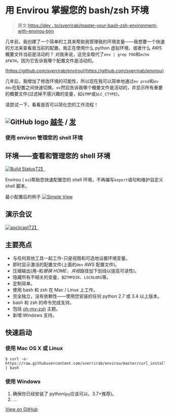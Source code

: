 # 用 Envirou 掌握您的 bash/zsh 环境

> 原文:[https://dev . to/sverrirab/master-your-bash-zsh-environment-with-envirou-bjm](https://dev.to/sverrirab/master-your-bash-zsh-environment-with-envirou-bjm)

几年前，我创建了一个简单的工具来帮助我管理我的环境变量——我想要一个快速的方法来查看我当前的配置。我正在使用什么 python 虚拟环境，或者什么 AWS 概要文件当前是活动的？
对我来说，这完全取代了`env | grep FOO`和`echo $PATH`，因为它告诉我哪个配置文件是活动的。

[https://github.com/sverrirab/envirou](https://github.com/sverrirab/envirou)

几年后，我增加了修改环境的可能性，所以现在我可以简单地通过`ev prod`和`ev dev`在配置之间快速切换。`ev`然后告诉我哪个概要文件是活动的，并显示所有重要的概要文件(过滤掉不感兴趣的变量，如`$TMP`或`$LC_CTYPE`)。

请尝试一下，看看是否可以简化您的工作流程！

## ![GitHub logo](../Images/a73f630113876d78cff79f59c2125b24.png) [越冬](https://github.com/sverrirab) / [发](https://github.com/sverrirab/envirou)

### 使用 environ 管理您的 shell 环境

<article class="markdown-body entry-content container-lg" itemprop="text">

# 环境——查看和管理您的 shell 环境

[![Build Status](../Images/d3b0c70a1b69a94ae38a0513aba7389d.png)T2】](https://camo.githubusercontent.com/1b882ef84e686e42c2a87f94ce70b7eea11017d7/68747470733a2f2f7472617669732d63692e6f72672f7376657272697261622f656e7669726f752e7376673f6272616e63683d6d6173746572)

Envirou ( `ev`)帮助您快速配置您的 shell 环境，不再编写`export`语句和维护自定义 shell 脚本。

最小配置后的例子 [![Simple View](../Images/5842a80785290c7f67d5dc25e9af900e.png)](https://raw.githubusercontent.com/sverrirab/envirou/master/./screenshots/header.png)

# 演示会议

[![asciicast](../Images/5635926dff8cfed6c01697f8ad6a84e8.png)T2】](https://asciinema.org/a/hVaeBUd4zJ21LT3yRqQhvR0p8)

# 主要亮点

*   与任何其他工具一起工作-只是视图和可选地设置环境变量。
*   即时显示激活的配置文件(上面的`dev` AWS 配置文件)。
*   压缩输出(用`~`和*替换 HOME，并给*路径加下划线以提高可读性)。
*   隐藏所有不相关的变量，如`TMPDIR`、`LSCOLORS`等。
*   定制简单。
*   使用 bash 和 zsh 在 Mac / Linux 上工作。
*   完全独立，没有依赖性——使用您安装的任何 python 2.7 或 3.4 以上版本。
*   bash 和 zsh 的命令完成支持。
*   包括 [oh-my-zsh](https://ohmyz.sh/) 主题。
*   新增:Windows 支持。

## 快速启动

### 使用 Mac OS X 或 Linux

```
$ curl -o- https://raw.githubusercontent.com/sverrirab/envirou/master/curl_install.sh | bash
```

### 使用 Windows

1.  确保你已经安装了 python(`py`应该可以，3.7+推荐)。
2.  …

</article>

[View on GitHub](https://github.com/sverrirab/envirou)